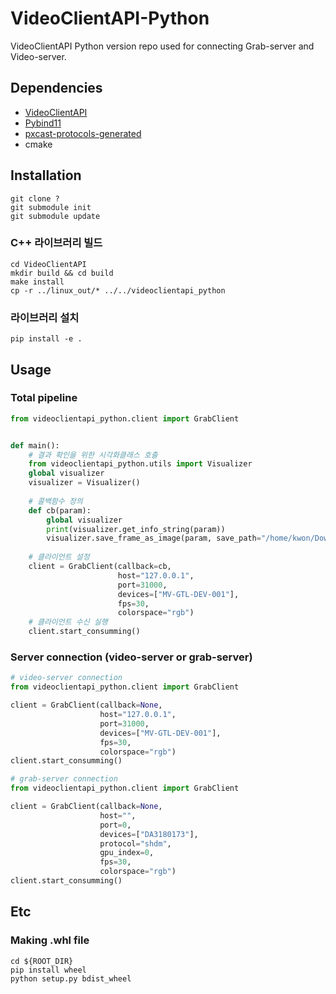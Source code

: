 # VideoClientAPI-Python

VideoClientAPI Python version repo used for connecting Grab-server and Video-server.

## Dependencies

* [VideoClientAPI](https://github.com/PXScope/VideoClientAPI.git)
* [Pybind11](https://github.com/pybind/pybind11.git)
* [pxcast-protocols-generated](https://github.com/PXScope/pxcast-protocols-generated.git)
* cmake

## Installation
```shell
git clone ?
git submodule init
git submodule update
```
### C++ 라이브러리 빌드
```shell
cd VideoClientAPI
mkdir build && cd build
make install
cp -r ../linux_out/* ../../videoclientapi_python
```
### 라이브러리 설치
```shell
pip install -e .
```
## Usage
### Total pipeline
```python
from videoclientapi_python.client import GrabClient


def main():
    # 결과 확인을 위한 시각화클래스 호출
    from videoclientapi_python.utils import Visualizer
    global visualizer
    visualizer = Visualizer()
    
    # 콜백함수 정의
    def cb(param):
        global visualizer
        print(visualizer.get_info_string(param))
        visualizer.save_frame_as_image(param, save_path="/home/kwon/Downloads/images")
    
    # 클라이언트 설정
    client = GrabClient(callback=cb,
                        host="127.0.0.1",
                        port=31000,
                        devices=["MV-GTL-DEV-001"],
                        fps=30,
                        colorspace="rgb")
    # 클라이언트 수신 실행
    client.start_consumming()
```
### Server connection (video-server or grab-server)
```python
# video-server connection
from videoclientapi_python.client import GrabClient

client = GrabClient(callback=None,
                    host="127.0.0.1",
                    port=31000,
                    devices=["MV-GTL-DEV-001"],
                    fps=30,
                    colorspace="rgb")
client.start_consumming()
```

```python
# grab-server connection
from videoclientapi_python.client import GrabClient

client = GrabClient(callback=None,
                    host="",
                    port=0,
                    devices=["DA3180173"],
                    protocol="shdm",
                    gpu_index=0,
                    fps=30,
                    colorspace="rgb")
client.start_consumming()
```

## Etc
### Making .whl file
```shell
cd ${ROOT_DIR}
pip install wheel
python setup.py bdist_wheel
```

